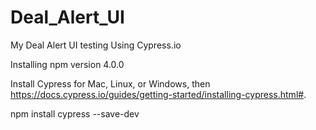 # Deal_Alert_UI
My Deal Alert UI testing Using Cypress.io

Installing
npm version 4.0.0


Install Cypress for Mac, Linux, or Windows, then https://docs.cypress.io/guides/getting-started/installing-cypress.html#.

npm install cypress --save-dev
